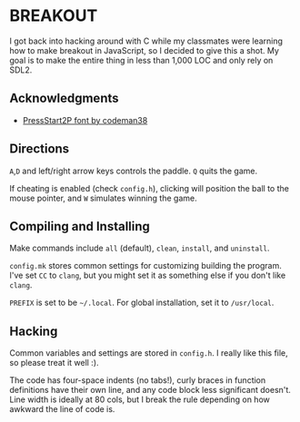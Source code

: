 # BREAKOUT

I got back into hacking around with C while my classmates were
learning how to make breakout in JavaScript, so I decided to give this
a shot. My goal is to make the entire thing in less than 1,000 LOC and
only rely on SDL2.

## Acknowledgments

- [PressStart2P font by codeman38](http://www.fontspace.com/codeman38/press-start-2p)

## Directions

`A`,`D` and left/right arrow keys controls the paddle. `Q` quits the game.

If cheating is enabled (check `config.h`), clicking will position the ball
to the mouse pointer, and `W` simulates winning the game.

## Compiling and Installing

Make commands include `all` (default), `clean`, `install`, and
`uninstall`.

`config.mk` stores common settings for customizing building the
program. I've set `CC` to `clang`, but you might set it as something
else if you don't like `clang`.

`PREFIX` is set to be `~/.local`. For global installation, set it to
`/usr/local`.

## Hacking

Common variables and settings are stored in `config.h`. I really like
this file, so please treat it well :).

The code has four-space indents (no tabs!), curly braces in function
definitions have their own line, and any code block less significant
doesn't. Line width is ideally at 80 cols, but I break the rule
depending on how awkward the line of code is.
